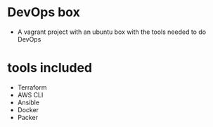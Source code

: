 # DevOps box
* A vagrant project with an ubuntu box with the tools needed to do DevOps

# tools included
* Terraform
* AWS CLI
* Ansible
* Docker
* Packer
